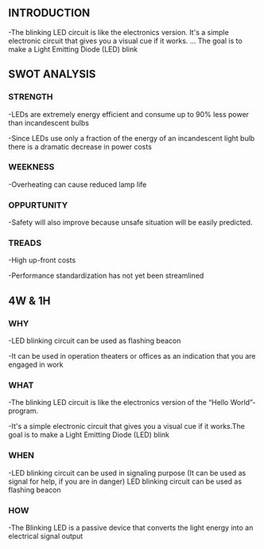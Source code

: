 ## INTRODUCTION

-The blinking LED circuit is like the electronics version. It's a simple electronic circuit that gives you a visual cue if it works. ... The goal is to make a Light Emitting Diode (LED) blink


## SWOT ANALYSIS

### STRENGTH

-LEDs are extremely energy efficient and consume up to 90% less power than incandescent bulbs

-Since LEDs use only a fraction of the energy of an incandescent light bulb there is a dramatic decrease in power costs

### WEEKNESS

-Overheating can cause reduced lamp life

### OPPURTUNITY

-Safety will also improve because unsafe situation will be easily predicted. 

### TREADS
-High up-front costs

-Performance standardization has not yet been streamlined

## 4W & 1H

### WHY

-LED blinking circuit can be used as flashing beacon

-It can be used in operation theaters or offices as an indication that you are engaged in work


### WHAT

-The blinking LED circuit is like the electronics version of the “Hello World”-program.

-It's a simple electronic circuit that gives you a visual cue if it works.The goal is to make a Light Emitting Diode (LED) blink

### WHEN

-LED blinking circuit can be used in signaling purpose (It can be used as signal for help, if you are in danger) LED blinking circuit can be used as flashing beacon



### HOW
-The Blinking LED is a passive device that converts the light energy into an electrical signal output
